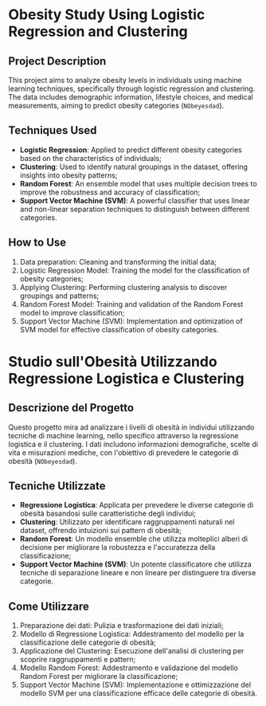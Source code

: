 
# Obesity Study Using Logistic Regression and Clustering

## Project Description
This project aims to analyze obesity levels in individuals using machine learning techniques, specifically through logistic regression and clustering. The data includes demographic information, lifestyle choices, and medical measurements, aiming to predict obesity categories (`NObeyesdad`).

## Techniques Used
- **Logistic Regression**: Applied to predict different obesity categories based on the characteristics of individuals;
- **Clustering**: Used to identify natural groupings in the dataset, offering insights into obesity patterns;
- **Random Forest**: An ensemble model that uses multiple decision trees to improve the robustness and accuracy of classification;
- **Support Vector Machine (SVM)**: A powerful classifier that uses linear and non-linear separation techniques to distinguish between different categories.

## How to Use
1. Data preparation: Cleaning and transforming the initial data;
2. Logistic Regression Model: Training the model for the classification of obesity categories;
3. Applying Clustering: Performing clustering analysis to discover groupings and patterns;
4. Random Forest Model: Training and validation of the Random Forest model to improve classification;
5. Support Vector Machine (SVM): Implementation and optimization of SVM model for effective classification of obesity categories.

# Studio sull'Obesità Utilizzando Regressione Logistica e Clustering

## Descrizione del Progetto
Questo progetto mira ad analizzare i livelli di obesità in individui utilizzando tecniche di machine learning, nello specifico attraverso la regressione logistica e il clustering. I dati includono informazioni demografiche, scelte di vita e misurazioni mediche, con l'obiettivo di prevedere le categorie di obesità (`NObeyesdad`).

## Tecniche Utilizzate
- **Regressione Logistica**: Applicata per prevedere le diverse categorie di obesità basandosi sulle caratteristiche degli individui;
- **Clustering**: Utilizzato per identificare raggruppamenti naturali nel dataset, offrendo intuizioni sui pattern di obesità;
- **Random Forest**: Un modello ensemble che utilizza molteplici alberi di decisione per migliorare la robustezza e l'accuratezza della classificazione;
- **Support Vector Machine (SVM)**: Un potente classificatore che utilizza tecniche di separazione lineare e non lineare per distinguere tra diverse categorie.

## Come Utilizzare
1. Preparazione dei dati: Pulizia e trasformazione dei dati iniziali;
2. Modello di Regressione Logistica: Addestramento del modello per la classificazione delle categorie di obesità;
3. Applicazione del Clustering: Esecuzione dell'analisi di clustering per scoprire raggruppamenti e pattern;
4. Modello Random Forest: Addestramento e validazione del modello Random Forest per migliorare la classificazione;
5. Support Vector Machine (SVM): Implementazione e ottimizzazione del modello SVM per una classificazione efficace delle categorie di obesità.




